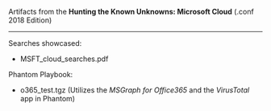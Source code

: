 Artifacts from the **Hunting the Known Unknowns: Microsoft Cloud** (.conf 2018 Edition)

---
Searches showcased:
* MSFT_cloud_searches.pdf

Phantom Playbook:
* o365_test.tgz (Utilizes the _MSGraph for Office365_ and the _VirusTotal_ app in Phantom)
